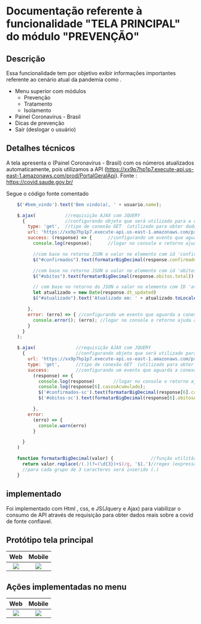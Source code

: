 # Documentação referente à funcionalidade "TELA PRINCIPAL" do módulo "PREVENÇÃO"

## Descrição

Essa funcionalidade tem por objetivo exibir informações importantes referente ao cenário atual da pandemia como .

- Menu superior com módulos
  - Prevenção
  - Tratamento
  - Isolamento
- Painel Coronavírus - Brasil
- Dicas de prevenção
- Sair (deslogar o usuário)

## Detalhes técnicos

A tela apresenta o (Painel Coronavírus - Brasil) com os números atualizados automaticamente, pois utilizamos a API (https://xx9p7hp1p7.execute-api.us-east-1.amazonaws.com/prod/PortalGeralApi). Fonte : https://covid.saude.gov.br/

Segue o código fonte comentado

``` javascript
    $('#bem_vindo').text('Bem vindo(a), ' + usuario.name);

    $.ajax(           //requisição AJAX com JQUERY
      {               //configurando objeto que será utilizado para a chamada de API
        type: 'get',  //tipo de conexão GET  (utilizado para obter dados sem realizar alterações no lado servidor)
        url: 'https://xx9p7hp1p7.execute-api.us-east-1.amazonaws.com/prod/PortalGeralApi',// url onde é esperado obter informações
        success: (response) => {      //configurando um evento que aguarda a conexão no caso de sucesso, para fazer o que estiver aqui
          console.log(response);      //logar no console o retorno ajuda a saber o modelo de dados retornado

          //com base no retorno JSON o valor no elemento com id 'confirmados' e converto o valor para uma mascara numerica
          $("#confirmados").text(formatarBigDecimal(response.confirmados.total))

          //com base no retorno JSON o valor no elemento com id 'obitos' e converto o valor para uma mascara numerica
          $("#obitos").text(formatarBigDecimal(response.obitos.total))

          // com base no retorno do JSON o valor no elemento com ID 'atualizado' 
          let atualizado = new Date(response.dt_updated)
          $("#atualizado").text('Atualizado em: ' + atualizado.toLocaleDateString() + ' -  ' + atualizado.getHours() + ":" + atualizado.getMinutes())

        },
        error: (erro) => { //configurando um evento que aguarda a conexão no caso de sucesso, para fazer o que estiver aqui
          console.error(); (erro); //logar no console o retorno ajuda a saber o modelo de dados retornado
        }
      }
    );

    $.ajax(               //requisição AJAX com JQUERY
      {                   //configurando objeto que será utilizado para a chamada de API
        url: 'https://xx9p7hp1p7.execute-api.us-east-1.amazonaws.com/prod/PortalEstado', // url onde é esperado obter informações
        type: 'get',      //tipo de conexão GET  (utilizado para obter dados sem realizar alterações no lado servidor)
        success:          //configurando um evento que aguarda a conexão no caso de sucesso, para fazer o que estiver aqui
          (response) => {
            console.log(response)       //logar no console o retorno ajuda a saber o modelo de dados retornado
            console.log(response[6].casosAcumulado);
            $('#confirmados-sc').text(formatarBigDecimal(response[6].casosAcumulado.toString()))
            $('#obitos-sc').text(formatarBigDecimal(response[6].obitosAcumulado.toString()))

          },
        error:
          (erro) => {
            console.warn(erro)
          }

      }
    )

    function formatarBigDecimal(valor) {              //função utilitária que recebe um numero e formata com caracteres numericos como (,)
      return valor.replace(/(.)(?=(\d{3})+$)/g, '$1.')//regex (expressão regular que faz essa formatação)
      //para cada grupo de 3 caracteres será inserido (.)
    }
```

## implementado

Foi implementado com Html , css, e JS(Jquery e Ajax) para viabilizar o consumo de API através de requisição para obter dados reais sobre a covid de fonte confiavel.

## Protótipo tela principal

| Web             |  Mobile |
:-------------------------:|:-------------------------:
![](/img/principal.png) | ![](/img//mobile/principal.png)

## Ações implementadas no menu

| Web             |  Mobile |
:-------------------------:|:-------------------------:
![](/img/tela_principal_menu.png) | ![](/img//mobile/principal_menu.png)
